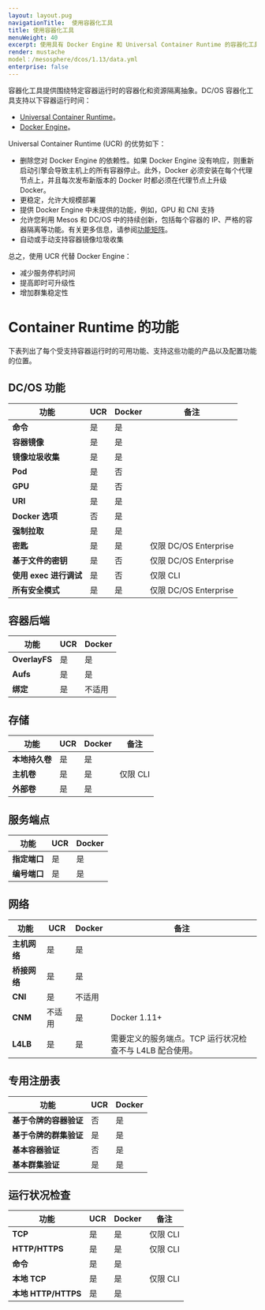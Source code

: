 ```yaml
---
layout: layout.pug
navigationTitle:  使用容器化工具
title: 使用容器化工具
menuWeight: 40
excerpt: 使用具有 Docker Engine 和 Universal Container Runtime 的容器化工具
render: mustache
model：/mesosphere/dcos/1.13/data.yml
enterprise: false
---
```


容器化工具提供围绕特定容器运行时的容器化和资源隔离抽象。DC/OS 容器化工具支持以下容器运行时间：

- [Universal Container Runtime](/mesosphere/dcos/1.13/deploying-services/containerizers/ucr/)。
- [Docker Engine](/mesosphere/dcos/1.13/deploying-services/containerizers/docker-containerizer/)。

Universal Container Runtime (UCR) 的优势如下：

* 删除您对 Docker Engine 的依赖性。如果 Docker Engine 没有响应，则重新启动引擎会导致主机上的所有容器停止。此外，Docker 必须安装在每个代理节点上，并且每次发布新版本的 Docker 时都必须在代理节点上升级 Docker。
* 更稳定，允许大规模部署
* 提供 Docker Engine 中未提供的功能，例如，GPU 和 CNI 支持
* 允许您利用 Mesos 和 DC/OS 中的持续创新，包括每个容器的 IP、严格的容器隔离等功能。有关更多信息，请参阅[功能矩阵](#container-runtime-features)。
* 自动或手动支持容器镜像垃圾收集

总之，使用 UCR 代替 Docker Engine：

- 减少服务停机时间
- 提高即时可升级性
- 增加群集稳定性

# Container Runtime 的功能

下表列出了每个受支持容器运行时的可用功能、支持这些功能的产品以及配置功能的位置。

## DC/OS 功能

| 功能                                 | UCR         | Docker    | 备注 |
| --------------------------------------- | ----------- | --------- | -------- |
| **命令**                             | 是         | 是       |          |
| **容器镜像**                    | 是         | 是       |          |
| **镜像垃圾收集**            | 是         | 是       |          |
| **Pod**                                | 是         | 否        |          |
| **GPU**                                | 是         | 否        |          |
| **URI**                                | 是         | 是       |          |
| **Docker 选项**                      | 否          | 是       |          |
| **强制拉取**                          | 是         | 是       |          |
| **密匙**                             | 是         | 是       | 仅限 DC/OS Enterprise |
| **基于文件的密钥**                  | 是         | 否        | 仅限 DC/OS Enterprise |
| **使用 exec 进行调试**                 | 是         | 否        | 仅限 CLI |
| **所有安全模式**                  | 是         | 是       | 仅限 DC/OS Enterprise |

## 容器后端

|  功能                                | UCR         | Docker    |
| --------------------------------------- | ----------- | --------- |
| **OverlayFS**                           | 是         | 是       |
| **Aufs**                                | 是         | 是       |
| **绑定**                                | 是         | 不适用       |

## 存储

|  功能                                | UCR         | Docker    | 备注  |
| --------------------------------------- | ----------- | --------- | --------- |
| **本地持久卷**            | 是         | 是       |           |
| **主机卷**                        | 是         | 是       | 仅限 CLI  |
| **外部卷**                    | 是         | 是       |           |

## 服务端点

|  功能                                | UCR         | Docker    |
| --------------------------------------- | ----------- | --------- |
| **指定端口**                         | 是         | 是       |
| **编号端口**                      | 是         | 是       |

## 网络

|  功能                                | UCR         | Docker    | 备注  |
| --------------------------------------- | ----------- | --------- | --------- |
| **主机网络**                     | 是         | 是       |           |
| **桥接网络**                   | 是         | 是       |           |
| **CNI**                                 | 是         | 不适用       |           |
| **CNM**                                 | 不适用         | 是       | Docker 1.11+ |
| **L4LB**                                | 是         | 是       | 需要定义的服务端点。TCP 运行状况检查不与 L4LB 配合使用。 |

## 专用注册表

|  功能                                | UCR         | Docker    |
| --------------------------------------- | ----------- | --------- |
| **基于令牌的容器验证**          | 否          | 是       |
| **基于令牌的群集验证**            | 是         | 是       |
| **基本容器验证**                | 否          | 是       |
| **基本群集验证**                  | 是         | 是       |

## 运行状况检查

|  功能                                | UCR         | Docker    |备注   |
| --------------------------------------- | ----------- | --------- | --------- |
| **TCP**                                 | 是         | 是       | 仅限 CLI  |
| **HTTP/HTTPS**                          | 是         | 是       | 仅限 CLI  |
| **命令**                             | 是         | 是       |           |
| **本地 TCP**                           | 是         | 是       | 仅限 CLI  |
| **本地 HTTP/HTTPS**                    | 是         | 是       |           |
